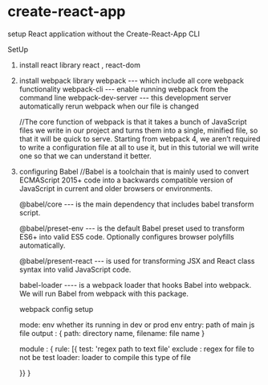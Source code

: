 # create-react-app
 setup React application without the Create-React-App CLI
 
 SetUp
 
 1) install react library
       react , react-dom
2) install webpack library
     webpack --- which include all core webpack functionality
     webpack-cli --- enable running webpack from the command line
     webpack-dev-server --- this development server automatically rerun webpack when our file is changed

     //The core function of webpack is that it takes a bunch of JavaScript files we write in our project and turns them into a single, minified file, so that it will be quick to serve. Starting from webpack 4, we aren’t required to write a configuration file at all to use it, but in this tutorial we will write one so that we can understand it better.


3) configuring Babel
   //Babel is a toolchain that is mainly used to convert ECMAScript 2015+ code into a backwards compatible version of JavaScript in current and older browsers or environments.

   @babel/core --- is the main dependency that includes babel transform script.

   @babel/preset-env --- is the default Babel preset used to transform ES6+ into valid ES5 code. Optionally configures browser polyfills automatically.

   @babel/present-react --- is used for transforming JSX and React class syntax into valid JavaScript code.

   babel-loader ---- is a webpack loader that hooks Babel into webpack. We will run Babel from webpack with this package.
   
   
   webpack config setup
   
   mode: env whether its running in dev or prod env
   entry: path of main js file
   output : {
      path: directory name,
      filename: file name
   }
   
   module : {
   rule: [{
      test: 'regex path to text file'
      exclude : regex for file to not be test
      loader: loader to compile this type of file
      
   }}
}
